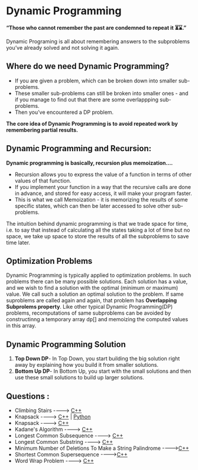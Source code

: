 # Dynamic Programming

**“Those who cannot remember the past are condemned to repeat it ⏳⌛.”**

Dynamic Programing is all about remembering answers to the subproblems you’ve already solved and not solving it again.

## Where do we need Dynamic Programming?

- If you are given a problem, which can be broken down into smaller sub-problems.
- These smaller sub-problems can still be broken into smaller ones - and if you manage to find out that there are some overlappping sub-problems.
- Then you’ve encountered a DP problem.

**The core idea of Dynamic Programming is to avoid repeated work by remembering partial results.**

## Dynamic Programming and Recursion:

**Dynamic programming is basically, recursion plus memoization....**

- Recursion allows you to express the value of a function in terms of other values of that function.
- If you implement your function in a way that the recursive calls are done in advance, and stored for easy access, it will make your program faster.
- This is what we call Memoization - it is memorizing the results of some specific states, which can then be later accessed to solve other sub-problems.

The intuition behind dynamic programming is that we trade space for time, i.e. to say that instead of calculating all the states taking a lot of time but no space, we take up space to store the results of all the subproblems to save time later.

## Optimization Problems

Dynamic Programming is typically applied to optimization problems. In such problems there can be many possible solutions. Each solution has a value, and we wish to find a solution with the optimal (minimum or maximum) value. We call such a solution an optimal solution to the
problem. If same suproblems are called again and again, that problem has **Overlapping Subprolems property**. Like other typical Dynamic Programming(DP) problems, recomputations of same subproblems can
be avoided by constructinng a temporary array dp[] and memoizing the computed values in this array.

## Dynamic Programming Solution

1. **Top Down DP**- In Top Down, you start building the big solution right away by explaining how you build it from smaller solutions.
2. **Bottom Up DP**- In Bottom Up, you start with the small solutions and then use these small solutions to build up larger solutions.

## Questions :

* Climbing Stairs ----> [C++](/Code/C++/Climbing_Stairs.cpp)
* Knapsack ----> [C++](/Code/C++/knapsack.cpp) | [Python](/Code/Python/knapsack_dp.py) 
* Knapsack ----> [C++](/Code/C++/knapsack.cpp)
* Kadane's Algorithm ----> [C++](/Code/C++/kadane_algo.cpp)
* Longest Common Subsequence ----> [C++](/Code/C++/longest_common_subsequence.cpp)
* Longest Common Substring ----> [C++](/Code/C++/longest_common_substring.cpp)
* Minimum Number of Deletions To Make a String Palindrome ---->[C++](/Code/C++/min_deletions_to_make_string_palindrome.cpp)
* Shortest Common Supersequence ---->[C++](/Code/C++/print_shortest_supersequence.cpp)
* Word Wrap Problem ----> [C++](/Code/C++/word_wrap.cpp)

